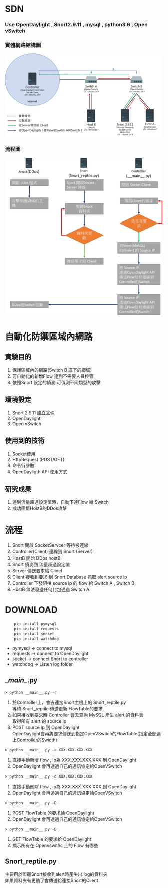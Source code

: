 # SDN
### Use OpenDaylight , Snort2.9.11 , mysql , python3.6 , Open vSwitch
### 實體網路結構圖
![拓譜圖](https://github.com/OsbornOuO/SDN/blob/master/%E6%8B%93%E8%AD%9C.png)
### 流程圖
![流程圖](https://github.com/OsbornOuO/SDN/blob/master/%E6%B5%81%E7%A8%8B%E5%9C%96.png)

# 自動化防禦區域內網路
## 實驗目的
1. 保護區域內的網路(Switch B 底下的網域)
2. 可自動化的新增Flow 達到不需要人員控管
3. 依照Snort 設定的偵測 可偵測不同類型的攻擊

## 環境設定
1. Snort 2.9.11 [建立文件](https://s3.amazonaws.com/snort-org-site/production/document_files/files/000/000/122/original/Snort_2.9.9.x_on_Ubuntu_14-16.pdf)
2. OpenDaylight
3. Open vSwitch 

## 使用到的技術
1. Socket使用
2. HttpRequest (POST/GET)
3. 命令行參數
4. OpenDayligth API 使用方式

## 研究成果
1. 達到流量超過設定值時，自動下達Flow 給 Switch
2. 成功阻斷HostB的DDos攻擊


# 流程
1. Snort 開啟 SocketServcer 等待被連線
2. Controller(Client) 連線到 Snort (Server)
3. HostB 開始 DDos hostB
4. Snort 偵測到 流量超過設定值
5. Server 傳送要求給 Clinet
6. Client 接收到要求 到 Snort Database 抓取 alert source ip
7. Controller 下發阻擋 source ip 的 flow 給 Switch A , Switch B
8. HostB 無法發送任何封包通過 Switch A


# DOWNLOAD
```
    pip install pymysql
    pip install requests
    pip install socket
    pip install watchdog
```
+ pymysql -> connect to mysql
+ requests -> connect to OpenDaylight
+ socket -> connect Snort to controller
+ watchdog -> Listen log folder

## \__main\__.py
```
> python __main__.py -r
```
1. 於Controller上，會去連接Snort主機上的 Snort_reptile.py  
等待 Snort_reptile 傳送更新 FlowTable的要求
2. 如果接收到要求時 Controller 會去查詢 MySQL 產生 alert 的資料表  
取得所有 alert 的 source ip 
3. POST source ip 到 OpenDaylight  
OpenDaylight會再將要求傳送到指定OpenVSwtich的FlowTable(指定全部連上Controller的Swicth)
```
> python __main__.py -a XXX.XXX.XXX.XXX
```
1. 直接手動新增 flow , ip為 XXX.XXX.XXX.XXX 到 OpenDaylight
2. OpenDaylight 會再透過自己的通訊協定給OpenVSwitch
```
> python __main__.py -d XXX.XXX.XXX.XXX
```
1. 直接手動刪除 flow , ip為 XXX.XXX.XXX.XXX 到 OpenDaylight
2. OpenDaylight 會再透過自己的通訊協定給OpenVSwitch
```
> python __main__.py -D
```
1. POST FlowTable 的要求給 OpenDaylight
2. OpenDaylight 會再透過自己的通訊協定給OpenVSwitch

```
> python __main__.py -D
```
1. GET FlowTable 的要求給 OpenDaylight
2. 顯示所有在 OpenVswithc 上的 Flow 有哪些


## Snort_reptile.py
主要用於監聽Snort接收到alert時產生出.log的資料夾  
如果資料夾有更動了會傳送給連接Snort的Client  

